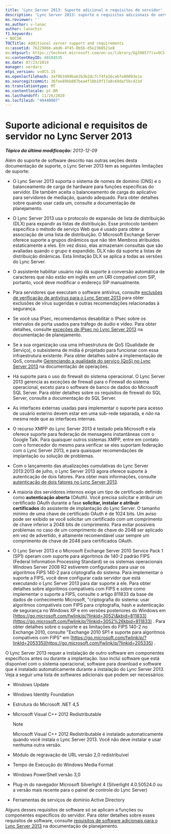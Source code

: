 ```yaml
---
title: 'Lync Server 2013: Suporte adicional e requisitos de servidor'
description: 'Lync Server 2013: suporte e requisitos adicionais do servidor.'
ms.reviewer: ''
ms.author: v-lanac
author: lanachin
f1.keywords:
- NOCSH
TOCTitle: Additional server support and requirements
ms:assetid: 7622986b-abd6-4f45-8b5b-d5e2368521e8
ms:mtpsurl: https://technet.microsoft.com/en-us/library/Gg398577(v=OCS.15)
ms:contentKeyID: 48184535
ms.date: 07/23/2014
manager: serdars
mtps_version: v=OCS.15
ms.openlocfilehash: 3af9b3489ba62b3b2dc7cf4fa16cabfe80003e1e
ms.sourcegitcommit: 36fee89bb887bea4f18b19f17a8c69daf5bc423d
ms.translationtype: MT
ms.contentlocale: pt-BR
ms.lasthandoff: 11/26/2020
ms.locfileid: "49440007"
---
```

# <a name="additional-server-support-and-requirements-in-lync-server-2013"></a>Suporte adicional e requisitos de servidor no Lync Server 2013

<div data-xmlns="http://www.w3.org/1999/xhtml">

<div class="topic" data-xmlns="http://www.w3.org/1999/xhtml" data-msxsl="urn:schemas-microsoft-com:xslt" data-cs="https://msdn.microsoft.com/">

<div data-asp="https://msdn2.microsoft.com/asp">



</div>

<div id="mainSection">

<div id="mainBody">

<span> </span>

_**Tópico da última modificação:** 2013-12-09_

Além do suporte de software descrito nas outras seções desta documentação de suporte, o Lync Server 2013 tem as seguintes limitações de suporte:

  - O Lync Server 2013 suporta o sistema de nomes de domínio (DNS) e o balanceamento de carga de hardware para funções específicas do servidor. Ele também aceita o balanceamento de carga do aplicativo para servidores de mediação, quando adequado. Para obter detalhes sobre quando usar cada um, consulte a documentação de planejamento.

  - O Lync Server 2013 usa o protocolo de expansão de lista de distribuição (DLX) para expandir as listas de distribuição. Esse protocolo também especifica o método de serviço Web que é usado para obter a associação de uma lista de distribuição. O Microsoft Exchange Server oferece suporte a grupos dinâmicos que não têm Membros atribuídos estaticamente a eles. Em vez disso, elas armazenam consultas que são avaliadas quando o grupo é expandido. DLX não dá suporte a listas de distribuição dinâmicas. Esta limitação DLX se aplica a todas as versões do Lync Server.

  - O assistente habilitar usuário não dá suporte à conversão automática de caracteres que não estão em inglês em um URI compatível com SIP, portanto, você deve modificar o endereço SIP manualmente.

  - Para servidores que executam o software antivírus, consulte [exclusões de verificação de antivírus para o Lync Server 2013](lync-server-2013-antivirus-scanning-exclusions.md) para obter exclusões de vírus sugeridas e outras recomendações relacionadas à segurança.

  - Se você usa IPsec, recomendamos desabilitar o IPsec sobre os intervalos de porta usados para tráfego de áudio e vídeo. Para obter detalhes, consulte [exceções de IPsec no Lync Server 2013](lync-server-2013-ipsec-exceptions.md) na documentação de planejamento.

  - Se a sua organização usa uma infraestrutura de QoS (Qualidade de Serviço), o subsistema de mídia é projetado para funcionar com essa infraestrutura existente. Para obter detalhes sobre a implementação de QoS, consulte [Gerenciando a qualidade do serviço (QoS) no Lync Server 2013](lync-server-2013-managing-quality-of-service-qos.md) na documentação de operações.

  - Há suporte para o uso do firewall do sistema operacional. O Lync Server 2013 gerencia as exceções de firewall para o Firewall do sistema operacional, exceto para o software de banco de dados do Microsoft SQL Server. Para obter detalhes sobre os requisitos de firewall do SQL Server, consulte a documentação do SQL Server.

  - As interfaces externas usadas para implementar o suporte para acesso de usuário externo devem estar em uma sub-rede separada, e *não* na mesma rede que as interfaces internas.

  - O recurso XMPP do Lync Server 2013 é testado pela Microsoft e ela oferece suporte para federação de mensagens instantâneas com o Google Talk. Para quaisquer outros sistemas XMPP, entre em contato com o fornecedor do mesmo para verificar se eles suportam federação com o Lync Server 2013, e para quaisquer recomendações de implantação ou solução de problemas.

  - Com o lançamento das atualizações cumulativas do Lync Server 2013:2013 de julho, o Lync Server 2013 agora oferece suporte à autenticação de dois fatores. Para obter mais informações, consulte [autenticação de dois fatores no Lync Server 2013](lync-server-2013-planning-for-and-deploying-two-factor-authentication.md).

  - A maioria dos servidores internos exige um tipo de certificado definido como **autenticação aberta** (OAuth). Você precisa solicitar e atribuir um certificado OAuth durante a fase **solicitar, instalar e atribuir certificados** do assistente de implantação do Lync Server. O tamanho mínimo de uma chave de certificado OAuth é de 1024 bits. Um aviso pode ser exibido se você solicitar um certificado com um comprimento de chave inferior a 2048 bits de comprimento. Para evitar possíveis problemas no caso de um comprimento de chave do 2048 ser aplicado em vez de advertido, é altamente recomendável usar sempre um comprimento de chave de 2048 para certificados OAuth.

  - O Lync Server 2013 e o Microsoft Exchange Server 2010 Service Pack 1 (SP1) operam com suporte para algoritmos de 140-2 padrão FIPS (Federal Information Processing Standard) se os sistemas operacionais Windows Server 2008 R2 estiverem configurados para usar os algoritmos FIPS 140-2 para criptografia do sistema. Para implementar o suporte a FIPS, você deve configurar cada servidor que está executando o Lync Server 2013 para dar suporte a ele. Para obter detalhes sobre algoritmos compatíveis com FIPS e sobre como implementar o suporte a FIPS, consulte o artigo 811833 da base de dados de conhecimento Microsoft, "criptografia do sistema: usar algoritmos compatíveis com FIPS para criptografia, hash e autenticação de segurança no Windows XP e em versões posteriores do Windows em [https://go.microsoft.com/fwlink/p/?linkid=3052\&kbid=811833](https://go.microsoft.com/fwlink/p/?linkid=3052%26kbid=811833) . Para obter detalhes sobre o suporte e as limitações do FIPS 140-2 no Exchange 2010, consulte "Exchange 2010 SP1 e suporte para algoritmos compatíveis com FIPS" em [https://go.microsoft.com/fwlink/p/?linkId=205335](https://go.microsoft.com/fwlink/p/?linkid=205335) .

O Lync Server 2013 requer a instalação de outro software em componentes específicos antes ou durante a implantação. Isso inclui software que está disponível com o sistema operacional, software para download e software que é instalado automaticamente durante a instalação do Lync Server 2013. Veja a seguir uma lista de softwares adicionais que podem ser necessários:

  - Windows Update

  - Windows Identity Foundation

  - Estrutura do Microsoft .NET 4,5

  - Microsoft Visual C++ 2012 Redistributable
    
    <div>
    

    > [!NOTE]  
    > Microsoft Visual C++ 2012 Redistributable é instalado automaticamente quando você instala o Lync Server 2013. Você não deve instalar e usar nenhuma outra versão.

    
    </div>

  - Módulo de regravação de URL versão 2,0 redistribuível

  - Tempo de Execução do Windows Media Format

  - Windows PowerShell versão 3,0

  - Plug-in do navegador Microsoft Silverlight 4 (Silverlight 4.0.50524.0 ou a versão mais recente para o painel de controle do Lync Server)

  - Ferramentas de serviços de domínio Active Directory

Alguns desses requisitos de software só se aplicam a funções ou componentes específicos do servidor. Para obter detalhes sobre esses requisitos de software, consulte [requisitos de software adicionais para o Lync Server 2013](lync-server-2013-additional-software-requirements.md) na documentação de planejamento.

</div>

<span> </span>

</div>

</div>

</div>

